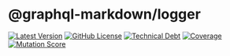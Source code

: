 # @graphql-markdown/logger

[![Latest Version](https://img.shields.io/npm/v/@graphql-markdown/logger?style=flat-square)](https://www.npmjs.com/package/@graphql-markdown/logger)
[![GitHub License](https://img.shields.io/github/license/graphql-markdown/graphql-markdown?style=flat-square)](https://raw.githubusercontent.com/graphql-markdown/graphql-markdown/main/LICENSE)
[![Technical Debt](https://sonarcloud.io/api/project_badges/measure?project=graphql-markdown_logger&metric=sqale_index)](https://sonarcloud.io/summary/new_code?id=graphql-markdown_logger)
[![Coverage](https://sonarcloud.io/api/project_badges/measure?project=graphql-markdown_logger&metric=coverage)](https://sonarcloud.io/summary/new_code?id=graphql-markdown_logger)
[![Mutation Score](https://img.shields.io/endpoint?label=mutation%20score&style=flat&url=https%3A%2F%2Fbadge-api.stryker-mutator.io%2Fgithub.com%2Fgraphql-markdown%2Fgraphql-markdown%2Fmain%3Fmodule%3Dlogger)](https://dashboard.stryker-mutator.io/reports/github.com/graphql-markdown/graphql-markdown/main?module=logger)
